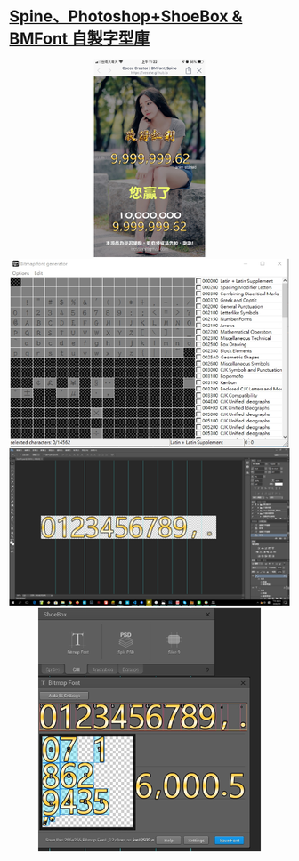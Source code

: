 # [Spine、Photoshop+ShoeBox & BMFont 自製字型庫](https://ivesshe.github.io/BMFont_Spine/)

<center class="half">
    <img src="https://github.com/IvesShe/CocosCreatorDemo/blob/master/image/BMFont_Spine/S__38658050.jpg?raw=true" width="200"/>
</center>

<center class="half">
    <img src="https://github.com/IvesShe/CocosCreatorDemo/blob/master/image/BMFont_Spine/1588762148971.jpg?raw=true" width="500"/>
</center>

<center class="half">
    <img src="https://github.com/IvesShe/CocosCreatorDemo/blob/master/image/BMFont_Spine/1588762311540.jpg?raw=true" width="600"/>
</center>

<center class="half">
    <img src="https://github.com/IvesShe/CocosCreatorDemo/blob/master/image/BMFont_Spine/1588762087013.jpg?raw=true" width="400"/>
</center>
